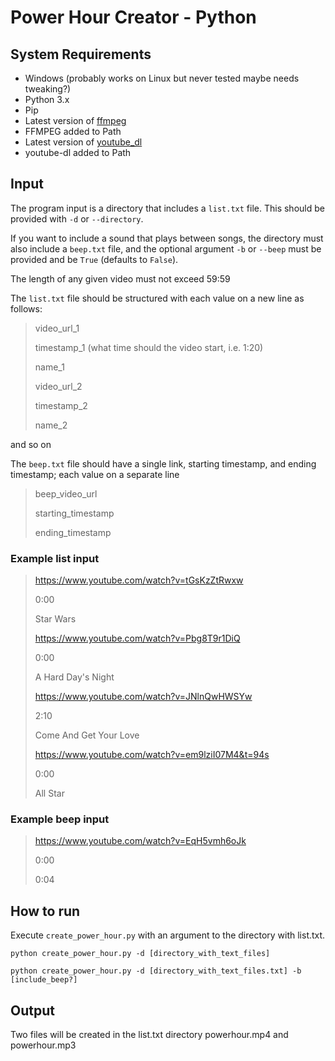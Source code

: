 # Power Hour Creator - Python
## System Requirements
* Windows (probably works on Linux but never tested maybe needs tweaking?)
* Python 3.x
* Pip
* Latest version of [ffmpeg](https://www.ffmpeg.org/download.html)
* FFMPEG added to Path
* Latest version of [youtube_dl](https://pypi.org/project/youtube_dl/)
* youtube-dl added to Path

## Input
The program input is a directory that includes a `list.txt` file.
This should be provided with `-d` or `--directory`.

If you want to include a sound that plays between songs, the directory must
also include a `beep.txt` file, and the optional argument `-b` or `--beep`
must be provided and be `True` (defaults to `False`).

The length of any given video must not exceed 59:59

The `list.txt` file should be structured with each value on a new line as follows:
> video_url_1
>
> timestamp_1 (what time should the video start, i.e. 1:20)
> 
>name_1
>
>video_url_2
>
>timestamp_2
>
>name_2

and so on

The `beep.txt` file should have a single link, starting timestamp, and ending timestamp;
each value on a separate line
> beep_video_url
>
>starting_timestamp
>
>ending_timestamp

### Example list input
>https://www.youtube.com/watch?v=tGsKzZtRwxw
>
>0:00
>
>Star Wars
>
>https://www.youtube.com/watch?v=Pbg8T9r1DiQ
>
>0:00
>
>A Hard Day's Night
>
>https://www.youtube.com/watch?v=JNlnQwHWSYw
>
>
>2:10
>
>Come And Get Your Love
>
>https://www.youtube.com/watch?v=em9lziI07M4&t=94s
>
>0:00
>
>All Star

### Example beep input
>https://www.youtube.com/watch?v=EqH5vmh6oJk
>
>0:00
>
>0:04

## How to run
Execute `create_power_hour.py` with an argument to the directory with list.txt.

`python create_power_hour.py -d [directory_with_text_files]`

`python create_power_hour.py -d [directory_with_text_files.txt] -b [include_beep?]`

## Output
Two files will be created in the list.txt directory powerhour.mp4 and powerhour.mp3
